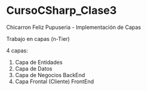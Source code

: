 # CursoCSharp_Clase3
Chicarron Feliz Pupuseria - Implementación de Capas

Trabajo en capas (n-Tier)

4 capas:
1. Capa de Entidades
2. Capa de Datos
3. Capa de Negocios          BackEnd
4. Capa Frontal (Cliente)    FrontEnd

